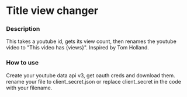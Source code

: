 # Title view changer
### Description
This takes a youtube id, gets its view count, then renames the youtube video to "This video has {views}". Inspired by Tom Holland.

### How to use
Create your youtube data api v3, get oauth creds and download them. rename your file to client_secret.json or replace client_secret in the code with your filename. 
